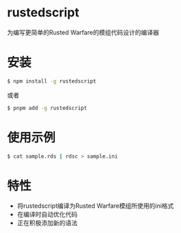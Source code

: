 # rustedscript

为编写更简单的Rusted Warfare的模组代码设计的编译器

# 安装
```sh
$ npm install -g rustedscript
```
或者
```sh
$ pnpm add -g rustedscript
```


# 使用示例
```sh
$ cat sample.rds | rdsc > sample.ini
```

# 特性

- 将rustedscript编译为Rusted Warfare模组所使用的ini格式
- 在编译时自动优化代码
- 正在积极添加新的语法